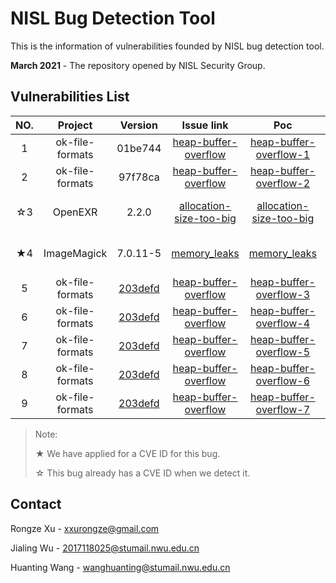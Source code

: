 # NISL Bug Detection Tool

This is the information of vulnerabilities founded by NISL bug detection tool.

**March 2021** - The repository opened by NISL Security Group.

## Vulnerabilities List


|NO. |     Project     |  Version |          Issue link           |            Poc           |   Contributor   |    IssueState    |   CVEState   |   Date   |
| :----: | :-------------: | :--------: |:-----------------------------: | :----------------------: | :------: | :--------: | :------------: |:-------:|
|1| ok-file-formats  | 01be744 |[heap-buffer-overflow](https://github.com/brackeen/ok-file-formats/issues/11) | [heap-buffer-overflow-1](https://github.com/NISL-SecurityGroup/NISL-BugDetection/blob/main/project/ok-file-formats/heap-buffer-overflow-1/heap-buffer-overflow-1.jpg)  |  xxrz   |  Ensure  |  -  | 05/03/2021  |
|2| ok-file-formats | 97f78ca | [heap-buffer-overflow](https://github.com/brackeen/ok-file-formats/issues/12) | [heap-buffer-overflow-2](https://github.com/NISL-SecurityGroup/NISL-BugDetection/blob/main/project/ok-file-formats/heap-buffer-overflow-2/heap-buffer-overflow-2.jpg)  |  wjl / xxrz   |   Ensure  | -  | 26/03/2021  |
|☆3| OpenEXR  | 2.2.0 | [allocation-size-too-big](https://github.com/AcademySoftwareFoundation/openexr/issues/996) | [allocation-size-too-big](https://github.com/NISL-SecurityGroup/NISL-BugDetection/blob/main/project/OpenEXR/allocation-size-too-big/allocation-size-too-big)  |  wjl / xxrz   |  Ensure  | CVE-2017-14988  | 02/04/2021  |
|★4| ImageMagick      | 7.0.11-5 | [memory_leaks](https://github.com/ImageMagick/ImageMagick/issues/3540) | [memory_leaks](https://github.com/NISL-SecurityGroup/NISL-BugDetection/blob/main/project/ImageMagick/memory_leaks/memory_leaks)  |  wjl / xxrz   |  Ensure  | CVE-2021-3574 |  13/04/2021  |
|5| ok-file-formats      | [203defd](https://github.com/brackeen/ok-file-formats/commit/203defdfb2c8b1207a392493a09145c1b54bb070) | [heap-buffer-overflow](https://github.com/brackeen/ok-file-formats/issues/15) | [heap-buffer-overflow-3](https://github.com/NISL-SecurityGroup/NISL-BugDetection/blob/main/project/ok-file-formats/heap-buffer-overflow-3/heap-buffer-overflow-3.png)  |  zyk / xxrz   |  Waiting  | - |  07/06/2021  |
|6| ok-file-formats      | [203defd](https://github.com/brackeen/ok-file-formats/commit/203defdfb2c8b1207a392493a09145c1b54bb070) | [heap-buffer-overflow](https://github.com/brackeen/ok-file-formats/issues/16) | [heap-buffer-overflow-4](https://github.com/NISL-SecurityGroup/NISL-BugDetection/blob/main/project/ok-file-formats/heap-buffer-overflow-4/heap-buffer-overflow-4.png)  |  zyk / xxrz   |  Waiting  | - |  07/06/2021  |
|7| ok-file-formats      | [203defd](https://github.com/brackeen/ok-file-formats/commit/203defdfb2c8b1207a392493a09145c1b54bb070) | [heap-buffer-overflow](https://github.com/brackeen/ok-file-formats/issues/17) | [heap-buffer-overflow-5](https://github.com/NISL-SecurityGroup/NISL-BugDetection/blob/main/project/ok-file-formats/heap-buffer-overflow-5/heap-buffer-overflow-5.png)  |  zyk / xxrz   |  Waiting  | - |  07/06/2021  |
|8| ok-file-formats      | [203defd](https://github.com/brackeen/ok-file-formats/commit/203defdfb2c8b1207a392493a09145c1b54bb070) | [heap-buffer-overflow](https://github.com/brackeen/ok-file-formats/issues/18) | [heap-buffer-overflow-6](https://github.com/NISL-SecurityGroup/NISL-BugDetection/blob/main/project/ok-file-formats/heap-buffer-overflow-6/heap-buffer-overflow-6.png)  |  zyk / xxrz   |  Waiting  | - |  07/06/2021  |
|9| ok-file-formats      | [203defd](https://github.com/brackeen/ok-file-formats/commit/203defdfb2c8b1207a392493a09145c1b54bb070) | [heap-buffer-overflow](https://github.com/brackeen/ok-file-formats/issues/19) | [heap-buffer-overflow-7](https://github.com/NISL-SecurityGroup/NISL-BugDetection/blob/main/project/ok-file-formats/heap-buffer-overflow-7/heap-buffer-overflow-7.png)  |  zyk / xxrz   |  Waiting  | - |  07/06/2021  |

> Note:
> 
> ★ We have applied for a CVE ID for this bug.
> 
> ☆ This bug already has a CVE ID when we detect it.




## Contact
Rongze Xu - xxurongze@gmail.com

Jialing Wu - 2017118025@stumail.nwu.edu.cn

Huanting Wang - wanghuanting@stumail.nwu.edu.cn
